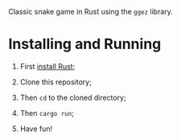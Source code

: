 Classic snake game in Rust using the `ggez` library.

# Installing and Running

1. First [install Rust](https://www.rust-lang.org/tools/install);

2. Clone this repository;

3. Then `cd` to the cloned directory;

4. Then `cargo run`;

5. Have fun!
